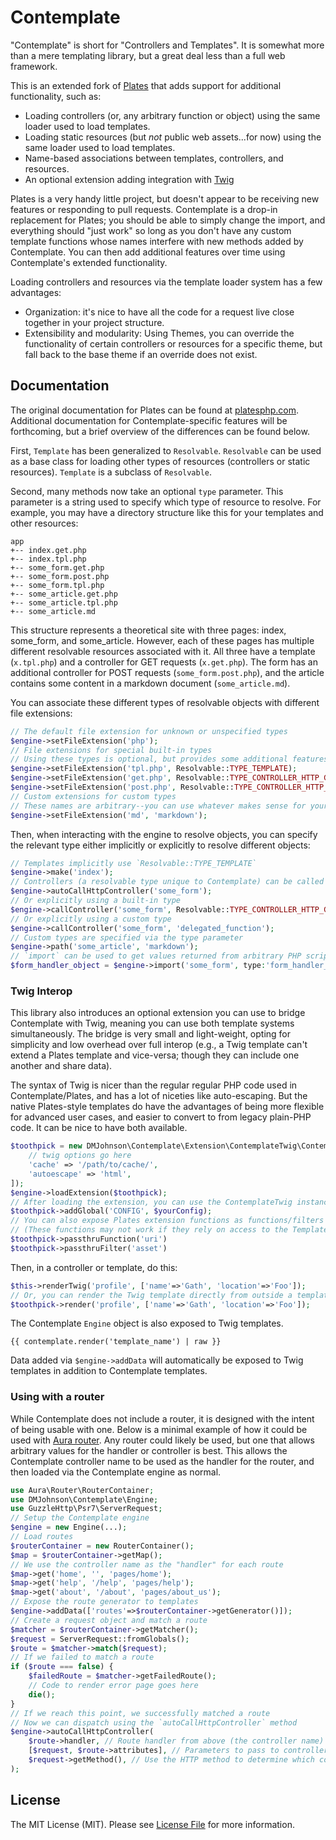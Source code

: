 Contemplate
===========

"Contemplate" is short for "Controllers and Templates". It is somewhat more than a mere templating library, but a great deal less than a full web framework.

This is an extended fork of [Plates](https://github.com/thephpleague/plates) that adds support for additional functionality, such as:

* Loading controllers (or, any arbitrary function or object) using the same loader used to load templates.
* Loading static resources (but *not* public web assets...for now) using the same loader used to load templates.
* Name-based associations between templates, controllers, and resources.
* An optional extension adding integration with [Twig](https://twig.symfony.com)

Plates is a very handy little project, but doesn't appear to be receiving new features or responding to pull requests. Contemplate is a drop-in replacement for Plates; you should be able to simply change the import, and everything should "just work" so long as you don't have any custom template functions whose names interfere with new methods added by Contemplate. You can then add additional features over time using Contemplate's extended functionality.

Loading controllers and resources via the template loader system has a few advantages:

* Organization: it's nice to have all the code for a request live close together in your project structure.
* Extensibility and modularity: Using Themes, you can override the functionality of certain controllers or resources for a specific theme, but fall back to the base theme if an override does not exist.

## Documentation

The original documentation for Plates can be found at [platesphp.com](https://platesphp.com/). Additional documentation for Contemplate-specific features will be forthcoming, but a brief overview of the differences can be found below.

First, `Template` has been generalized to `Resolvable`. `Resolvable` can be used as a base class for loading other types of resources (controllers or static resources). `Template` is a subclass of `Resolvable`.

Second, many methods now take an optional `type` parameter. This parameter is a string used to specify which type of resource to resolve. For example, you may have a directory structure like this for your templates and other resources:

```
app
+-- index.get.php
+-- index.tpl.php
+-- some_form.get.php
+-- some_form.post.php
+-- some_form.tpl.php
+-- some_article.get.php
+-- some_article.tpl.php
+-- some_article.md
```

This structure represents a theoretical site with three pages: index, some_form, and some_article. However, each of these pages has multiple different resolvable resources associated with it. All three have a template (`x.tpl.php`) and a controller for GET requests (`x.get.php`). The form has an additional controller for POST requests (`some_form.post.php`), and the article contains some content in a markdown document (`some_article.md`).

You can associate these different types of resolvable objects with different file extensions:

```php
// The default file extension for unknown or unspecified types
$engine->setFileExtension('php');
// File extensions for special built-in types
// Using these types is optional, but provides some additional features for convenience
$engine->setFileExtension('tpl.php', Resolvable::TYPE_TEMPLATE);
$engine->setFileExtension('get.php', Resolvable::TYPE_CONTROLLER_HTTP_GET);
$engine->setFileExtension('post.php', Resolvable::TYPE_CONTROLLER_HTTP_POST);
// Custom extensions for custom types
// These names are arbitrary--you can use whatever makes sense for your application
$engine->setFileExtension('md', 'markdown');
```

Then, when interacting with the engine to resolve objects, you can specify the relevant type either implicitly or explicitly to resolve different objects:

```php
// Templates implicitly use `Resolvable::TYPE_TEMPLATE`
$engine->make('index');
// Controllers (a resolvable type unique to Contemplate) can be called implicitly using the detected HTTP method
$engine->autoCallHttpController('some_form');
// Or explicitly using a built-in type
$engine->callController('some_form', Resolvable::TYPE_CONTROLLER_HTTP_GET);
// Or explicitly using a custom type
$engine->callController('some_form', 'delegated_function');
// Custom types are specified via the type parameter
$engine->path('some_article', 'markdown');
// `import` can be used to get values returned from arbitrary PHP scripts
$form_handler_object = $engine->import('some_form', type:'form_handler_object');
```

### Twig Interop

This library also introduces an optional extension you can use to bridge Contemplate with Twig, meaning you can use both template systems simultaneously. The bridge is very small and light-weight, opting for simplicity and low overhead over full interop (e.g., a Twig template can't extend a Plates template and vice-versa; though they can include one another and share data).

The syntax of Twig is nicer than the regular regular PHP code used in Contemplate/Plates, and has a lot of niceties like auto-escaping. But the native Plates-style templates do have the advantages of being more flexible for advanced user cases, and easier to convert to from legacy plain-PHP code. It can be nice to have both available.

```php
$toothpick = new DMJohnson\Contemplate\Extension\ContemplateTwig\ContemplateTwig([
    // twig options go here
    'cache' => '/path/to/cache/',
    'autoescape' => 'html',
]);
$engine->loadExtension($toothpick);
// After loading the extension, you can use the ContemplateTwig instance as a proxy for the Twig Environment
$toothpick->addGlobal('CONFIG', $yourConfig);
// You can also expose Plates extension functions as functions/filters in Twig
// (These functions may not work if they rely on access to the Template object, however)
$toothpick->passthruFunction('uri')
$toothpick->passthruFilter('asset')
```

Then, in a controller or template, do this:

```php
$this->renderTwig('profile', ['name'=>'Gath', 'location'=>'Foo']);
// Or, you can render the Twig template directly from outside a template or controller like this:
$toothpick->render('profile', ['name'=>'Gath', 'location'=>'Foo']);
```

The Contemplate `Engine` object is also exposed to Twig templates.

```twig
{{ contemplate.render('template_name') | raw }}
```

Data added via `$engine->addData` will automatically be exposed to Twig templates in addition to Contemplate templates.

### Using with a router

While Contemplate does not include a router, it is designed with the intent of being usable with one. Below is a minimal example of how it could be used with [Aura router](https://github.com/auraphp/Aura.Router/tree/3.x). Any router could likely be used, but one that allows arbitrary values for the handler or controller is best. This allows the Contemplate controller name to be used as the handler for the router, and then loaded via the Contemplate engine as normal.

```php
use Aura\Router\RouterContainer;
use DMJohnson\Contemplate\Engine;
use GuzzleHttp\Psr7\ServerRequest;
// Setup the Contemplate engine
$engine = new Engine(...);
// Load routes
$routerContainer = new RouterContainer();
$map = $routerContainer->getMap();
// We use the controller name as the "handler" for each route
$map->get('home', '', 'pages/home');
$map->get('help', '/help', 'pages/help');
$map->get('about', '/about', 'pages/about_us');
// Expose the route generator to templates
$engine->addData(['routes'=>$routerContainer->getGenerator()]);
// Create a request object and match a route
$matcher = $routerContainer->getMatcher();
$request = ServerRequest::fromGlobals();
$route = $matcher->match($request);
// If we failed to match a route
if ($route === false) {
    $failedRoute = $matcher->getFailedRoute();
    // Code to render error page goes here
    die();
}
// If we reach this point, we successfully matched a route
// Now we can dispatch using the `autoCallHttpController` method
$engine->autoCallHttpController(
    $route->handler, // Route handler from above (the controller name)
    [$request, $route->attributes], // Parameters to pass to controller (request + url parameters)
    $request->getMethod(), // Use the HTTP method to determine which controller to call
);
```

## License

The MIT License (MIT). Please see [License File](https://github.com/thephpleague/plates/blob/master/LICENSE) for more information.
